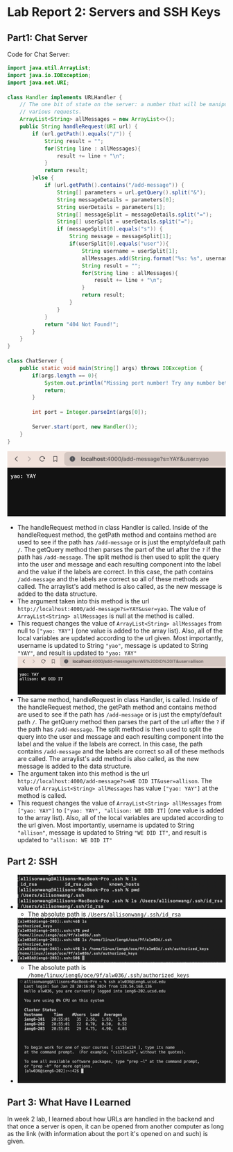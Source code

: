# Lab Report 2: Servers and SSH Keys
## Part1: Chat Server
Code for Chat Server:
```java
import java.util.ArrayList;
import java.io.IOException;
import java.net.URI;

class Handler implements URLHandler {
    // The one bit of state on the server: a number that will be manipulated by
    // various requests.
    ArrayList<String> allMessages = new ArrayList<>();
    public String handleRequest(URI url) {
        if (url.getPath().equals("/")) {
            String result = "";
            for(String line : allMessages){
                result += line + "\n";
            }
            return result;
        }else {
            if (url.getPath().contains("/add-message")) {
                String[] parameters = url.getQuery().split("&");
                String messageDetails = parameters[0];
                String userDetails = parameters[1];
                String[] messageSplit = messageDetails.split("=");
                String[] userSplit = userDetails.split("=");
                if (messageSplit[0].equals("s")) {
                    String message = messageSplit[1];
                    if(userSplit[0].equals("user")){
                        String username = userSplit[1];
                        allMessages.add(String.format("%s: %s", username, message));
                        String result = "";
                        for(String line : allMessages){
                            result += line + "\n";
                        }
                        return result;
                    }
                }
            }
            return "404 Not Found!";
        }
    }
}

class ChatServer {
    public static void main(String[] args) throws IOException {
        if(args.length == 0){
            System.out.println("Missing port number! Try any number between 1024 to 49151");
            return;
        }

        int port = Integer.parseInt(args[0]);

        Server.start(port, new Handler());
    }
}
```
![Screenshot of Adding First Message](/addMessage/addMessage1.png)
* The handleRequest method in class Handler is called. Inside of the handleRequest method, the getPath method and contains method are used to see if the path has `/add-message` or is just the empty/default path `/`. The getQuery method then parses the part of the url after the `?` if the path has `/add-message`. The split method is then used to split the query into the user and message and each resulting component into the label and the value if the labels are correct. In this case, the path contains `/add-message` and the labels are correct so all of these methods are called. The arraylist's add method is also called, as the new message is added to the data structure. 
* The argument taken into this method is the url `http://localhost:4000/add-message?s=YAY&user=yao`. The value of `ArrayList<String> allMessages` is null at the method is called.
* This request changes the value of `ArrayList<String> allMessages` from null to `["yao: YAY"]` (one value is added to the array list). Also, all of the local variables are updated according to the url given. Most importantly, username is updated to String `"yao"`, message is updated to String `"YAY"`, and result is updated to `"yao: YAY"`
![Screenshot of Adding Second Message](/addMessage/addMessage2.png)
* The same method, handleRequest in class Handler, is called. Inside of the handleRequest method, the getPath method and contains method are used to see if the path has `/add-message` or is just the empty/default path `/`. The getQuery method then parses the part of the url after the `?` if the path has `/add-message`. The split method is then used to split the query into the user and message and each resulting component into the label and the value if the labels are correct. In this case, the path contains `/add-message` and the labels are correct so all of these methods are called. The arraylist's add method is also called, as the new message is added to the data structure.  
* The argument taken into this method is the url `http://localhost:4000/add-message?s=WE DID IT&user=allison`. The value of `ArrayList<String> allMessages` has value `["yao: YAY"]`  at the method is called.
* This request changes the value of `ArrayList<String> allMessages` from `["yao: YAY"]` to `["yao: YAY", "allison: WE DID IT]` (one value is added to the array list). Also, all of the local variables are updated according to the url given. Most importantly, username is updated to String `"allison"`, message is updated to String `"WE DID IT"`, and result is updated to `"allison: WE DID IT"`

## Part 2: SSH
* ![Absolute Path of Private Key Screenshot](/absolutePath/privateKey.png)
  * The absolute path is `/Users/allisonwang/.ssh/id_rsa`
* ![Absolute Path of Public Key Screenshot](/absolutePath/publicKey.png)
  * The absolute path is `/home/linux/ieng6/oce/9f/alw036/.ssh/authorized_keys`
* ![No Password Login Attempt Screenshot](/absolutePath/noPasswordLogin.png)

## Part 3: What Have I Learned
In week 2 lab, I learned about how URLs are handled in the backend and that once a server is open, it can be opened from another computer as long as the link (with information about the port it's opened on and such) is given. 
